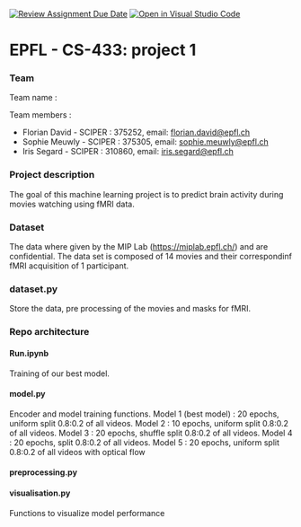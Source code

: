 [![Review Assignment Due Date](https://classroom.github.com/assets/deadline-readme-button-24ddc0f5d75046c5622901739e7c5dd533143b0c8e959d652212380cedb1ea36.svg)](https://classroom.github.com/a/fEFF99tU)
[![Open in Visual Studio Code](https://classroom.github.com/assets/open-in-vscode-718a45dd9cf7e7f842a935f5ebbe5719a5e09af4491e668f4dbf3b35d5cca122.svg)](https://classroom.github.com/online_ide?assignment_repo_id=13271031&assignment_repo_type=AssignmentRepo)

# EPFL - CS-433: project 1
### Team 
Team name : 

Team members : 
- Florian David  -  SCIPER : 375252, email: florian.david@epfl.ch
- Sophie Meuwly  -  SCIPER : 375305, email: sophie.meuwly@epfl.ch
- Iris Segard  -  SCIPER : 310860, email: iris.segard@epfl.ch

### Project description
The goal of this machine learning project is to predict brain activity during movies watching using fMRI data.
### Dataset
The data where given by the MIP Lab (https://miplab.epfl.ch/) and are confidential. The data set is composed of 14 movies and their correspondinf fMRI acquisition of 1 participant. 

### dataset.py
Store the data, pre processing of the movies and masks for fMRI.
### Repo architecture

#### Run.ipynb 
Training of our best model.

#### model.py
Encoder and model training functions. 
Model 1 (best model) : 20 epochs, uniform split 0.8:0.2 of all videos.
Model 2 : 10 epochs, uniform split 0.8:0.2 of all videos.
Model 3 : 20 epochs, shuffle split 0.8:0.2 of all videos.
Model 4 : 20 epochs, split 0.8:0.2 of all videos.
Model 5 : 20 epochs, uniform split 0.8:0.2 of all videos with optical flow

#### preprocessing.py 


#### visualisation.py
Functions to visualize model performance


